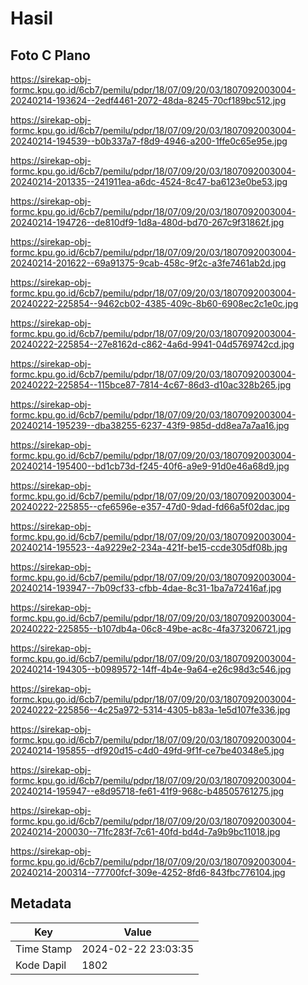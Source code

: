 # Hasil

## Foto C Plano

https://sirekap-obj-formc.kpu.go.id/6cb7/pemilu/pdpr/18/07/09/20/03/1807092003004-20240214-193624--2edf4461-2072-48da-8245-70cf189bc512.jpg

https://sirekap-obj-formc.kpu.go.id/6cb7/pemilu/pdpr/18/07/09/20/03/1807092003004-20240214-194539--b0b337a7-f8d9-4946-a200-1ffe0c65e95e.jpg

https://sirekap-obj-formc.kpu.go.id/6cb7/pemilu/pdpr/18/07/09/20/03/1807092003004-20240214-201335--241911ea-a6dc-4524-8c47-ba6123e0be53.jpg

https://sirekap-obj-formc.kpu.go.id/6cb7/pemilu/pdpr/18/07/09/20/03/1807092003004-20240214-194726--de810df9-1d8a-480d-bd70-267c9f31862f.jpg

https://sirekap-obj-formc.kpu.go.id/6cb7/pemilu/pdpr/18/07/09/20/03/1807092003004-20240214-201622--69a91375-9cab-458c-9f2c-a3fe7461ab2d.jpg

https://sirekap-obj-formc.kpu.go.id/6cb7/pemilu/pdpr/18/07/09/20/03/1807092003004-20240222-225854--9462cb02-4385-409c-8b60-6908ec2c1e0c.jpg

https://sirekap-obj-formc.kpu.go.id/6cb7/pemilu/pdpr/18/07/09/20/03/1807092003004-20240222-225854--27e8162d-c862-4a6d-9941-04d5769742cd.jpg

https://sirekap-obj-formc.kpu.go.id/6cb7/pemilu/pdpr/18/07/09/20/03/1807092003004-20240222-225854--115bce87-7814-4c67-86d3-d10ac328b265.jpg

https://sirekap-obj-formc.kpu.go.id/6cb7/pemilu/pdpr/18/07/09/20/03/1807092003004-20240214-195239--dba38255-6237-43f9-985d-dd8ea7a7aa16.jpg

https://sirekap-obj-formc.kpu.go.id/6cb7/pemilu/pdpr/18/07/09/20/03/1807092003004-20240214-195400--bd1cb73d-f245-40f6-a9e9-91d0e46a68d9.jpg

https://sirekap-obj-formc.kpu.go.id/6cb7/pemilu/pdpr/18/07/09/20/03/1807092003004-20240222-225855--cfe6596e-e357-47d0-9dad-fd66a5f02dac.jpg

https://sirekap-obj-formc.kpu.go.id/6cb7/pemilu/pdpr/18/07/09/20/03/1807092003004-20240214-195523--4a9229e2-234a-421f-be15-ccde305df08b.jpg

https://sirekap-obj-formc.kpu.go.id/6cb7/pemilu/pdpr/18/07/09/20/03/1807092003004-20240214-193947--7b09cf33-cfbb-4dae-8c31-1ba7a72416af.jpg

https://sirekap-obj-formc.kpu.go.id/6cb7/pemilu/pdpr/18/07/09/20/03/1807092003004-20240222-225855--b107db4a-06c8-49be-ac8c-4fa373206721.jpg

https://sirekap-obj-formc.kpu.go.id/6cb7/pemilu/pdpr/18/07/09/20/03/1807092003004-20240214-194305--b0989572-14ff-4b4e-9a64-e26c98d3c546.jpg

https://sirekap-obj-formc.kpu.go.id/6cb7/pemilu/pdpr/18/07/09/20/03/1807092003004-20240222-225856--4c25a972-5314-4305-b83a-1e5d107fe336.jpg

https://sirekap-obj-formc.kpu.go.id/6cb7/pemilu/pdpr/18/07/09/20/03/1807092003004-20240214-195855--df920d15-c4d0-49fd-9f1f-ce7be40348e5.jpg

https://sirekap-obj-formc.kpu.go.id/6cb7/pemilu/pdpr/18/07/09/20/03/1807092003004-20240214-195947--e8d95718-fe61-41f9-968c-b48505761275.jpg

https://sirekap-obj-formc.kpu.go.id/6cb7/pemilu/pdpr/18/07/09/20/03/1807092003004-20240214-200030--71fc283f-7c61-40fd-bd4d-7a9b9bc11018.jpg

https://sirekap-obj-formc.kpu.go.id/6cb7/pemilu/pdpr/18/07/09/20/03/1807092003004-20240214-200314--77700fcf-309e-4252-8fd6-843fbc776104.jpg


## Metadata

| Key        | Value               |
| ---------- | ------------------- |
| Time Stamp | 2024-02-22 23:03:35 |
| Kode Dapil | 1802                |



